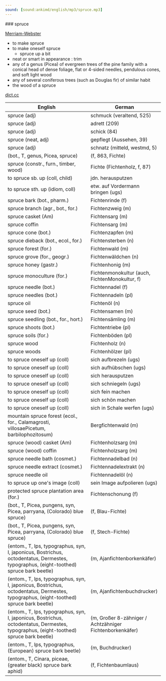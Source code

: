 ```yaml
---
sound: [sound:ankimd/english/mp3/spruce.mp3]
---
```


\### spruce

[Merriam-Webster](https://www.merriam-webster.com/dictionary/spruce)

- to make spruce
- to make oneself spruce
    - spruce up a bit
- neat or smart in appearance : trim
- any of a genus (Picea) of evergreen trees of the pine family with a conical head of dense foliage, flat or 4-sided needles, pendulous cones, and soft light wood
- any of several coniferous trees (such as Douglas fir) of similar habit
- the wood of a spruce

[dict.cc](https://www.dict.cc/spruce)

| English        | German       |
| -------------- | ------------ |
| spruce (adj) | schmuck (veraltend, 525) |
| spruce (adj) | adrett (209) |
| spruce (adj) | schick (84) |
| spruce (neat, adj) | gepflegt (Aussehen, 39) |
| spruce (adj) | schnatz (mitteld, westmd, 5) |
|  (bot., T, genus, Picea, spruce) |  (f, 863, Fichte) |
| spruce (constr., furn., timber, wood) | Fichte (Fichtenholz, f, 87) |
| to spruce sb. up (coll, child) | jdn. herausputzen |
| to spruce sth. up (idiom, coll) | etw. auf Vordermann bringen (ugs) |
| spruce bark (bot., pharm.) | Fichtenrinde (f) |
| spruce branch (agr., bot., for.) | Fichtenzweig (m) |
| spruce casket (Am) | Fichtensarg (m) |
| spruce coffin | Fichtensarg (m) |
| spruce cone (bot.) | Fichtenzapfen (m) |
| spruce dieback (bot., ecol., for.) | Fichtensterben (n) |
| spruce forest (for.) | Fichtenwald (m) |
| spruce grove (for., geogr.) | Fichtenwäldchen (n) |
| spruce honey (gastr.) | Fichtenhonig (m) |
| spruce monoculture (for.) | Fichtenmonokultur (auch, FichtenMonokultur, f) |
| spruce needle (bot.) | Fichtennadel (f) |
| spruce needles (bot.) | Fichtennadeln (pl) |
| spruce oil | Fichtenöl (n) |
| spruce seed (bot.) | Fichtensamen (m) |
| spruce seedling (bot., for., hort.) | Fichtensämling (m) |
| spruce shoots (bot.) | Fichtentriebe (pl) |
| spruce soils (for.) | Fichtenböden (pl) |
| spruce wood | Fichtenholz (n) |
| spruce woods | Fichtenhölzer (pl) |
| to spruce oneself up (coll) | sich aufbrezeln (ugs) |
| to spruce oneself up (coll) | sich aufhübschen (ugs) |
| to spruce oneself up (coll) | sich herausputzen |
| to spruce oneself up (coll) | sich schniegeln (ugs) |
| to spruce oneself up (coll) | sich fein machen |
| to spruce oneself up (coll) | sich schön machen |
| to spruce oneself up (coll) | sich in Schale werfen (ugs) |
| mountain spruce forest (ecol., for., Calamagrosti, villosaePicetum, barbilophozitosum) | Bergfichtenwald (m) |
| spruce (wood) casket (Am) | Fichtenholzsarg (m) |
| spruce (wood) coffin | Fichtenholzsarg (m) |
| spruce needle bath (cosmet.) | Fichtennadelbad (n) |
| spruce needle extract (cosmet.) | Fichtennadelextrakt (n) |
| spruce needle oil | Fichtennadelöl (n) |
| to spruce up one's image (coll) | sein Image aufpolieren (ugs) |
| protected spruce plantation area (for.) | Fichtenschonung (f) |
|  (bot., T, Picea, pungens, syn, Picea, parryana, (Colorado) blue spruce) |  (f, Blau-Fichte) |
|  (bot., T, Picea, pungens, syn, Picea, parryana, (Colorado) blue spruce) |  (f, Stech-Fichte) |
|  (entom., T, Ips, typographus, syn, I, japonicus, Bostrichus, octodentatus, Dermestes, typographus, (eight-toothed) spruce bark beetle) |  (m, Ajanfichtenborkenkäfer) |
|  (entom., T, Ips, typographus, syn, I, japonicus, Bostrichus, octodentatus, Dermestes, typographus, (eight-toothed) spruce bark beetle) |  (m, Ajanfichtenbuchdrucker) |
|  (entom., T, Ips, typographus, syn, I, japonicus, Bostrichus, octodentatus, Dermestes, typographus, (eight-toothed) spruce bark beetle) |  (m, Großer 8-zähniger / Achtzähniger Fichtenborkenkäfer) |
|  (entom., T, Ips, typographus, (European) spruce bark beetle) |  (m, Buchdrucker) |
|  (entom., T, Cinara, piceae, (greater black) spruce bark aphid) |  (f, Fichtenbaumlaus) |
